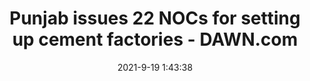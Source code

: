 ---
"title": "Punjab issues 22 NOCs for setting up cement factories - DAWN.com"
"date": "2021-9-19 1:43:38"
"feed_name": "GOOGLENEWSMINING"
"feed_website": "https://news.google.com/search?q=mining%2Bincident&hl=en-US&gl=US&ceid=US:en"
"feed_rss": "https://news.google.com/rss/search?q=mining%2Bincident&hl=en-US&gl=US&ceid=US:en"
"link": "https://www.dawn.com/news/1647138/punjab-issues-22-nocs-for-setting-up-cement-factories"
"file": "_posts/2021-1-1-ec8fc4547948b7ac811e5be721ec3380fa7028aa.md"
"accident": "0"
"drilling": "0"
"dead": "0"
"injured": "0"
---